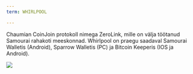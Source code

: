 ```yaml
---
term: WHIRLPOOL

---
```

Chaumian CoinJoin protokoll nimega ZeroLink, mille on välja töötanud Samourai rahakoti meeskonnad. Whirlpool on praegu saadaval Samourai Walletis (Android), Sparrow Walletis (PC) ja Bitcoin Keeperis (IOS ja Android).

![](../../dictionnaire/assets/44.webp)